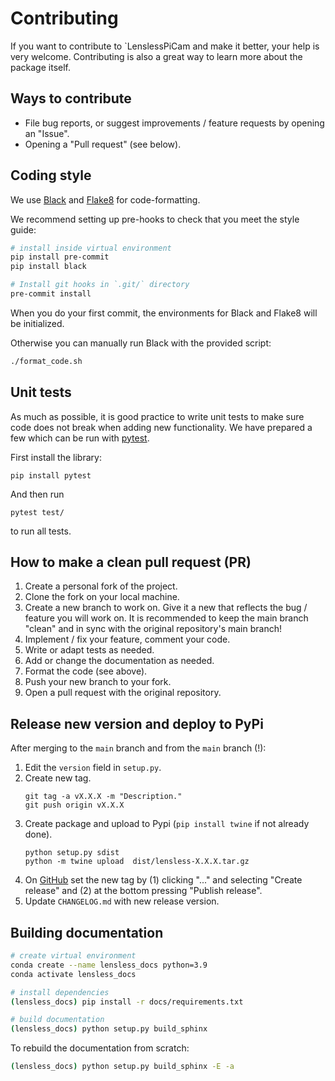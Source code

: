 # Contributing

If you want to contribute to `LenslessPiCam and make it better, your help is
very welcome. Contributing is also a great way to learn more about the package
itself.

## Ways to contribute
- File bug reports, or suggest improvements / feature requests by opening an "Issue".
- Opening a "Pull request" (see below).


## Coding style

We use [Black](https://github.com/psf/black) and [Flake8](https://flake8.pycqa.org/en/latest/)
for code-formatting. 

We recommend setting up pre-hooks to check that you meet the style guide:
```bash
# install inside virtual environment
pip install pre-commit
pip install black

# Install git hooks in `.git/` directory
pre-commit install
```

When you do your first commit, the environments for Black and Flake8 will
be initialized.

Otherwise you can manually run Black with the provided script:
```bash
./format_code.sh
```

## Unit tests

As much as possible, it is good practice to write unit tests to make sure 
code does not break when adding new functionality. We have prepared a few 
which can be run with [pytest](https://docs.pytest.org).

First install the library:
```
pip install pytest
```
And then run
```
pytest test/
```
to run all tests.

## How to make a clean pull request (PR)

1. Create a personal fork of the project.
2. Clone the fork on your local machine. 
3. Create a new branch to work on. Give it a new that reflects the bug / feature you will work on. It is recommended to keep the main branch "clean" and in sync with the original repository's main branch!
4. Implement / fix your feature, comment your code.
5. Write or adapt tests as needed.
6. Add or change the documentation as needed.
7. Format the code (see above).
8. Push your new branch to your fork.
9. Open a pull request with the original repository.

## Release new version and deploy to PyPi

After merging to the `main` branch and from the `main` branch (!):

1. Edit the `version` field in `setup.py`.
2. Create new tag.
    ```
    git tag -a vX.X.X -m "Description."
    git push origin vX.X.X
3. Create package and upload to Pypi (`pip install twine` if not already done).
    ```
    python setup.py sdist
    python -m twine upload  dist/lensless-X.X.X.tar.gz
    ```
4. On [GitHub](https://github.com/LCAV/LenslessPiCam/tags) set 
the new tag by (1) clicking "..." and selecting "Create release" and (2) at the bottom pressing "Publish release".
5. Update `CHANGELOG.md` with new release version.


## Building documentation

```bash
# create virtual environment
conda create --name lensless_docs python=3.9
conda activate lensless_docs

# install dependencies
(lensless_docs) pip install -r docs/requirements.txt

# build documentation
(lensless_docs) python setup.py build_sphinx
```

To rebuild the documentation from scratch:
```bash
(lensless_docs) python setup.py build_sphinx -E -a
```